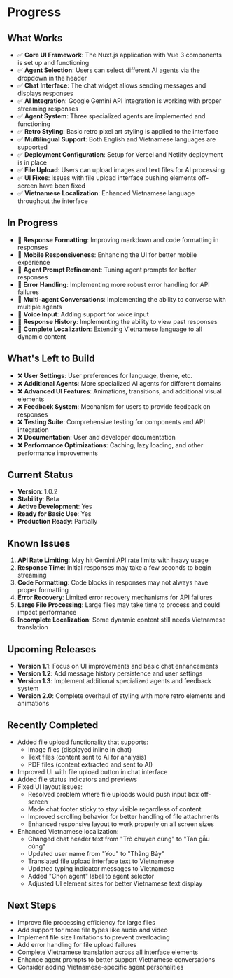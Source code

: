 # Progress

## What Works

- ✅ **Core UI Framework**: The Nuxt.js application with Vue 3 components is set up and functioning
- ✅ **Agent Selection**: Users can select different AI agents via the dropdown in the header
- ✅ **Chat Interface**: The chat widget allows sending messages and displays responses
- ✅ **AI Integration**: Google Gemini API integration is working with proper streaming responses
- ✅ **Agent System**: Three specialized agents are implemented and functioning
- ✅ **Retro Styling**: Basic retro pixel art styling is applied to the interface
- ✅ **Multilingual Support**: Both English and Vietnamese languages are supported
- ✅ **Deployment Configuration**: Setup for Vercel and Netlify deployment is in place
- ✅ **File Upload**: Users can upload images and text files for AI processing
- ✅ **UI Fixes**: Issues with file upload interface pushing elements off-screen have been fixed
- ✅ **Vietnamese Localization**: Enhanced Vietnamese language throughout the interface

## In Progress

- 🔄 **Response Formatting**: Improving markdown and code formatting in responses
- 🔄 **Mobile Responsiveness**: Enhancing the UI for better mobile experience
- 🔄 **Agent Prompt Refinement**: Tuning agent prompts for better responses
- 🔄 **Error Handling**: Implementing more robust error handling for API failures
- 🔄 **Multi-agent Conversations**: Implementing the ability to converse with multiple agents
- 🔄 **Voice Input**: Adding support for voice input
- 🔄 **Response History**: Implementing the ability to view past responses
- 🔄 **Complete Localization**: Extending Vietnamese language to all dynamic content

## What's Left to Build

- ❌ **User Settings**: User preferences for language, theme, etc.
- ❌ **Additional Agents**: More specialized AI agents for different domains
- ❌ **Advanced UI Features**: Animations, transitions, and additional visual elements
- ❌ **Feedback System**: Mechanism for users to provide feedback on responses
- ❌ **Testing Suite**: Comprehensive testing for components and API integration
- ❌ **Documentation**: User and developer documentation
- ❌ **Performance Optimizations**: Caching, lazy loading, and other performance improvements

## Current Status

- **Version**: 1.0.2
- **Stability**: Beta
- **Active Development**: Yes
- **Ready for Basic Use**: Yes
- **Production Ready**: Partially

## Known Issues

1. **API Rate Limiting**: May hit Gemini API rate limits with heavy usage
2. **Response Time**: Initial responses may take a few seconds to begin streaming
3. **Code Formatting**: Code blocks in responses may not always have proper formatting
4. **Error Recovery**: Limited error recovery mechanisms for API failures
5. **Large File Processing**: Large files may take time to process and could impact performance
6. **Incomplete Localization**: Some dynamic content still needs Vietnamese translation

## Upcoming Releases

- **Version 1.1**: Focus on UI improvements and basic chat enhancements
- **Version 1.2**: Add message history persistence and user settings
- **Version 1.3**: Implement additional specialized agents and feedback system
- **Version 2.0**: Complete overhaul of styling with more retro elements and animations

## Recently Completed

- Added file upload functionality that supports:
  - Image files (displayed inline in chat)
  - Text files (content sent to AI for analysis)
  - PDF files (content extracted and sent to AI)
- Improved UI with file upload button in chat interface
- Added file status indicators and previews
- Fixed UI layout issues:
  - Resolved problem where file uploads would push input box off-screen
  - Made chat footer sticky to stay visible regardless of content
  - Improved scrolling behavior for better handling of file attachments
  - Enhanced responsive layout to work properly on all screen sizes
- Enhanced Vietnamese localization:
  - Changed chat header text from "Trò chuyện cùng" to "Tán gẫu cùng"
  - Updated user name from "You" to "Thằng Bảy"
  - Translated file upload interface text to Vietnamese
  - Updated typing indicator messages to Vietnamese
  - Added "Chọn agent" label to agent selector
  - Adjusted UI element sizes for better Vietnamese text display

## Next Steps

- Improve file processing efficiency for large files
- Add support for more file types like audio and video
- Implement file size limitations to prevent overloading
- Add error handling for file upload failures
- Complete Vietnamese translation across all interface elements
- Enhance agent prompts to better support Vietnamese conversations
- Consider adding Vietnamese-specific agent personalities

